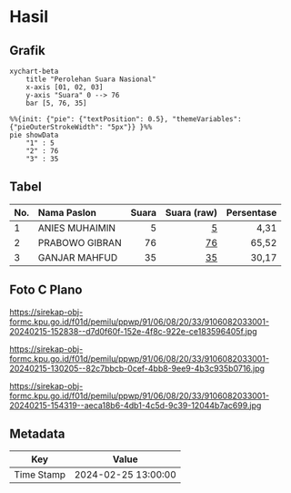 # Hasil

## Grafik

```mermaid
xychart-beta
    title "Perolehan Suara Nasional"
    x-axis [01, 02, 03]
    y-axis "Suara" 0 --> 76
    bar [5, 76, 35]
```

```mermaid
%%{init: {"pie": {"textPosition": 0.5}, "themeVariables": {"pieOuterStrokeWidth": "5px"}} }%%
pie showData
    "1" : 5
    "2" : 76
    "3" : 35
```

## Tabel

| No. | Nama Paslon    | Suara | Suara (raw) | Persentase |
|:--- |:-------------- | -----:| -----------:| ----------:|
| 1   | ANIES MUHAIMIN | 5     | [5][p-1]    | 4,31       |
| 2   | PRABOWO GIBRAN | 76    | [76][p-2]   | 65,52      |
| 3   | GANJAR MAHFUD  | 35    | [35][p-3]   | 30,17      |


[p-1]: https://github.com/gigit-pemilu/pemilu-2024/blob/main/pilpres/hitung-suara/sub/91-papua/sub/06-biak-numfor/sub/08-biak-barat/sub/2033-sopendo-sup-karkir/sub/001-tps/sub/paslon-1.txt
[p-2]: https://github.com/gigit-pemilu/pemilu-2024/blob/main/pilpres/hitung-suara/sub/91-papua/sub/06-biak-numfor/sub/08-biak-barat/sub/2033-sopendo-sup-karkir/sub/001-tps/sub/paslon-2.txt
[p-3]: https://github.com/gigit-pemilu/pemilu-2024/blob/main/pilpres/hitung-suara/sub/91-papua/sub/06-biak-numfor/sub/08-biak-barat/sub/2033-sopendo-sup-karkir/sub/001-tps/sub/paslon-3.txt

## Foto C Plano

https://sirekap-obj-formc.kpu.go.id/f01d/pemilu/ppwp/91/06/08/20/33/9106082033001-20240215-152838--d7d0f60f-152e-4f8c-922e-ce183596405f.jpg

https://sirekap-obj-formc.kpu.go.id/f01d/pemilu/ppwp/91/06/08/20/33/9106082033001-20240215-130205--82c7bbcb-0cef-4bb8-9ee9-4b3c935b0716.jpg

https://sirekap-obj-formc.kpu.go.id/f01d/pemilu/ppwp/91/06/08/20/33/9106082033001-20240215-154319--aeca18b6-4db1-4c5d-9c39-12044b7ac699.jpg


## Metadata

| Key        | Value               |
| ---------- | ------------------- |
| Time Stamp | 2024-02-25 13:00:00 |



